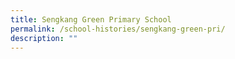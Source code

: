 ```yaml
---
title: Sengkang Green Primary School
permalink: /school-histories/sengkang-green-pri/
description: ""
---
```

